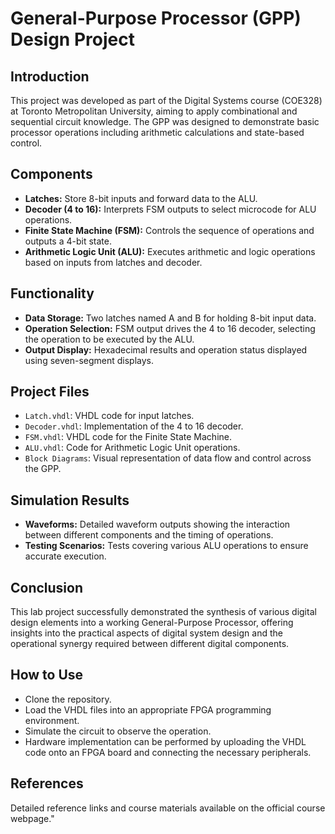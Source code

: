 # General-Purpose Processor (GPP) Design Project

## Introduction
This project was developed as part of the Digital Systems course (COE328) at Toronto Metropolitan University, aiming to apply combinational and sequential circuit knowledge. The GPP was designed to demonstrate basic processor operations including arithmetic calculations and state-based control.

## Components
- **Latches:** Store 8-bit inputs and forward data to the ALU.
- **Decoder (4 to 16):** Interprets FSM outputs to select microcode for ALU operations.
- **Finite State Machine (FSM):** Controls the sequence of operations and outputs a 4-bit state.
- **Arithmetic Logic Unit (ALU):** Executes arithmetic and logic operations based on inputs from latches and decoder.

## Functionality
- **Data Storage:** Two latches named A and B for holding 8-bit input data.
- **Operation Selection:** FSM output drives the 4 to 16 decoder, selecting the operation to be executed by the ALU.
- **Output Display:** Hexadecimal results and operation status displayed using seven-segment displays.

## Project Files
- `Latch.vhdl`: VHDL code for input latches.
- `Decoder.vhdl`: Implementation of the 4 to 16 decoder.
- `FSM.vhdl`: VHDL code for the Finite State Machine.
- `ALU.vhdl`: Code for Arithmetic Logic Unit operations.
- `Block Diagrams`: Visual representation of data flow and control across the GPP.

## Simulation Results
- **Waveforms:** Detailed waveform outputs showing the interaction between different components and the timing of operations.
- **Testing Scenarios:** Tests covering various ALU operations to ensure accurate execution.

## Conclusion
This lab project successfully demonstrated the synthesis of various digital design elements into a working General-Purpose Processor, offering insights into the practical aspects of digital system design and the operational synergy required between different digital components.

## How to Use
- Clone the repository.
- Load the VHDL files into an appropriate FPGA programming environment.
- Simulate the circuit to observe the operation.
- Hardware implementation can be performed by uploading the VHDL code onto an FPGA board and connecting the necessary peripherals.

## References
Detailed reference links and course materials available on the official course webpage."
